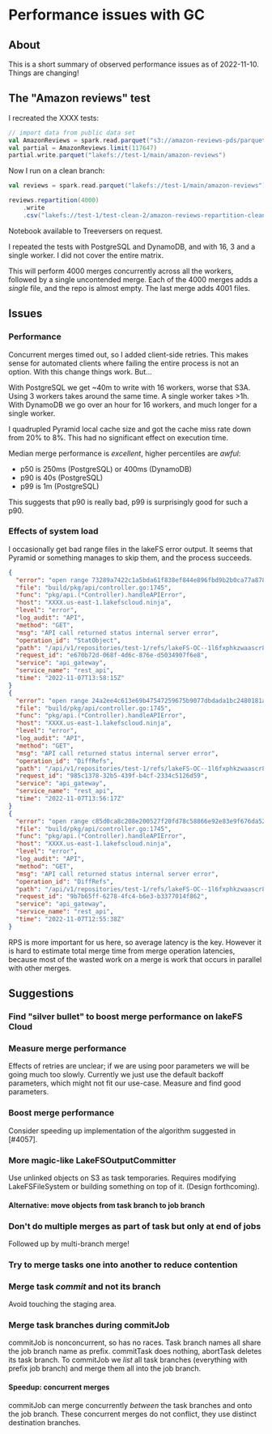 # Performance issues with GC

## About

This is a short summary of observed performance issues as of 2022-11-10.
Things are changing!

## The "Amazon reviews" test

I recreated the XXXX tests:

```scala
// import data from public data set
val AmazonReviews = spark.read.parquet("s3://amazon-reviews-pds/parquet/")
val partial = AmazonReviews.limit(117647)
partial.write.parquet("lakefs://test-1/main/amazon-reviews")
```

Now I run on a clean branch:

```scala
val reviews = spark.read.parquet("lakefs://test-1/main/amazon-reviews")

reviews.repartition(4000)
	.write
	.csv("lakefs://test-1/test-clean-2/amazon-reviews-repartition-clean2.csv/")
```

Notebook available to Treeversers on request.

I repeated the tests with PostgreSQL and DynamoDB, and with 16, 3 and a
single worker.  I did not cover the entire matrix.

This will perform 4000 merges concurrently across all the workers, followed
by a single uncontended merge.  Each of the 4000 merges adds a *single*
file, and the repo is almost empty.  The last merge adds 4001 files.

## Issues

### Performance

Concurrent merges timed out, so I added client-side retries.  This makes
sense for automated clients where failing the entire process is not an
option.  With this change things work.  But...

With PostgreSQL we get ~40m to write with 16 workers, worse that S3A.  Using
3 workers takes around the same time.  A single worker takes >1h.  With
DynamoDB we go over an hour for 16 workers, and much longer for a single
worker.

I quadrupled Pyramid local cache size and got the cache miss rate down from
20% to 8%.  This had no significant effect on execution time.

Median merge performance is *excellent*, higher percentiles are *awful*:
* p50 is 250ms (PostgreSQL) or 400ms (DynamoDB)
* p90 is 40s (PostgreSQL)
* p99 is 1m (PostgreSQL)

This suggests that p90 is really bad, p99 is surprisingly good for such a
p90.

### Effects of system load

I occasionally get bad range files in the lakeFS error output.  It seems
that Pyramid or something manages to skip them, and the process succeeds.

```json
{
  "error": "open range 73289a7422c1a5bda61f838ef844e896fbd9b2b0ca77a878f6038368e9aff46b: open sstable reader s3://yoni-test3/data/XXXX 73289a7422c1a5bda61f838ef844e896fbd9b2b0ca77a878f6038368e9aff46b: pebble/table: invalid table (bad magic number)",
  "file": "build/pkg/api/controller.go:1745",
  "func": "pkg/api.(*Controller).handleAPIError",
  "host": "XXXX.us-east-1.lakefscloud.ninja",
  "level": "error",
  "log_audit": "API",
  "method": "GET",
  "msg": "API call returned status internal server error",
  "operation_id": "StatObject",
  "path": "/api/v1/repositories/test-1/refs/lakeFS-OC--1l6fxphkzwaascr80nbp2tiour6kztr3asyov0k8stzt6u1wdn-lakefs---test-1-test-clean-2-amazon-reviews-repartition-clean2-csv-attempt_202211071322492411147324158189068_0003_m_003905_4056/objects/stat?path=amazon-reviews-repartition-clean2.csv%2Fpart-03905-43236b89-c813-467b-9cb4-2dd1608c0c63-c000.csv&user_metadata=false",
  "request_id": "e670b72d-068f-4d6c-876e-d5034907f6e8",
  "service": "api_gateway",
  "service_name": "rest_api",
  "time": "2022-11-07T13:58:15Z"
}
{
  "error": "open range 24a2ee4c613e69b47547259675b9077dbdada1bc2480181a64ebe949235274d7: open sstable reader s3://yoni-test3/data/XXXX 24a2ee4c613e69b47547259675b9077dbdada1bc2480181a64ebe949235274d7: pebble/table: invalid table (bad magic number)",
  "file": "build/pkg/api/controller.go:1745",
  "func": "pkg/api.(*Controller).handleAPIError",
  "host": "XXXX.us-east-1.lakefscloud.ninja",
  "level": "error",
  "log_audit": "API",
  "method": "GET",
  "msg": "API call returned status internal server error",
  "operation_id": "DiffRefs",
  "path": "/api/v1/repositories/test-1/refs/lakeFS-OC--1l6fxphkzwaascr80nbp2tiour6kztr3asyov0k8stzt6u1wdn-lakefs---test-1-test-clean-2-amazon-reviews-repartition-clean2-csv-attempt_202211071322498107897909273126199_0003_m_003334_3843/diff/lakeFS-OC--1l6fxphkzwaascr80nbp2tiour6kztr3asyov0k8stzt6u1wdn-lakefs---test-1-test-clean-2-amazon-reviews-repartition-clean2-csv?amount=1&type=two_dot&diff_type=two_dot",
  "request_id": "985c1378-32b5-439f-b4cf-2334c5126d59",
  "service": "api_gateway",
  "service_name": "rest_api",
  "time": "2022-11-07T13:56:17Z"
}
{
  "error": "open range c85d0ca8c208e200527f20fd78c58866e92e83e9f676da528b64e868fb13a091: open sstable reader s3://yoni-test3/data/XXXX c85d0ca8c208e200527f20fd78c58866e92e83e9f676da528b64e868fb13a091: pebble/table: invalid table (bad magic number)",
  "file": "build/pkg/api/controller.go:1745",
  "func": "pkg/api.(*Controller).handleAPIError",
  "host": "XXXX.us-east-1.lakefscloud.ninja",
  "level": "error",
  "log_audit": "API",
  "method": "GET",
  "msg": "API call returned status internal server error",
  "operation_id": "DiffRefs",
  "path": "/api/v1/repositories/test-1/refs/lakeFS-OC--1l6fxphkzwaascr80nbp2tiour6kztr3asyov0k8stzt6u1wdn-lakefs---test-1-test-clean-2-amazon-reviews-repartition-clean2-csv-attempt_202211071232381584428887595320545_0007_m_002678_6709/diff/lakeFS-OC--1l6fxphkzwaascr80nbp2tiour6kztr3asyov0k8stzt6u1wdn-lakefs---test-1-test-clean-2-amazon-reviews-repartition-clean2-csv?amount=1&type=two_dot&diff_type=two_dot",
  "request_id": "9b7b65ff-6278-4fc4-b6e3-b3377014f862",
  "service": "api_gateway",
  "service_name": "rest_api",
  "time": "2022-11-07T12:55:38Z"
}
```

RPS is more important for us here, so average latency is the key.  However
it is hard to estimate total merge time from merge operation latencies,
because most of the wasted work on a merge is work that occurs in parallel
with other merges.

## Suggestions

### Find "silver bullet" to boost merge performance on lakeFS Cloud

### Measure merge performance

Effects of retries are unclear; if we are using poor parameters we will be
going much too slowly.  Currently we just use the default backoff
parameters, which might not fit our use-case.  Measure and find good
parameters.

### Boost merge performance

Consider speeding up implementation of the algorithm suggested in [#4057].

### More magic-like LakeFSOutputCommitter

Use unlinked objects on S3 as task temporaries.  Requires modifying
LakeFSFileSystem or building something on top of it.  (Design forthcoming).

#### Alternative: move objects from task branch to job branch

### Don't do multiple merges as part of task but only at end of jobs

Followed up by multi-branch merge!

### Try to merge tasks one into another to reduce contention

### Merge task *commit* and not its branch

Avoid touching the staging area.

### Merge task branches during commitJob

commitJob is nonconcurrent, so has no races.  Task branch names all share
the job branch name as prefix.  commitTask does nothing, abortTask deletes
its task branch.  To commitJob we _list_ all task branches (everything with
prefix job branch) and merge them all into the job branch.

#### Speedup: concurrent merges

commitJob can merge concurrently _between_ the task branches and onto the
job branch.  These concurrent merges do not conflict, they use distinct
destination branches.
